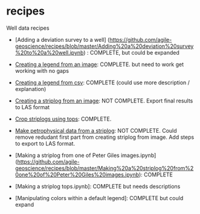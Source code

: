 # recipes
Well data recipes

- [Adding a deviation survey to a well] (https://github.com/agile-geoscience/recipes/blob/master/Adding%20a%20deviation%20survey%20to%20a%20well.ipynb) : COMPLETE, but could be expanded

- [Creating a legend from an image](https://github.com/agile-geoscience/recipes/blob/master/Creating%20a%20legend%20from%20an%20image.ipynb): COMPLETE. but need to work get working with no gaps

- [Creating a legend from csv](https://github.com/agile-geoscience/recipes/blob/master/Creating%20a%20legend%20from%20csv.ipynb): COMPLETE (could use more description / explanation)

- [Creating a striplog from an image](https://github.com/agile-geoscience/recipes/blob/master/Creating%20a%20striplog%20from%20an%20image.ipynb): NOT COMPLETE. Export final results to LAS format

- [Crop striplogs using tops](https://github.com/agile-geoscience/recipes/blob/master/Crop%20striplogs%20using%20tops.ipynb): COMPLETE.

- [Make petrophysical data from a striplog](https://github.com/agile-geoscience/recipes/blob/master/Make%20petrophysical%20logs%20from%20a%20striplog.ipynb): NOT COMPLETE. Could remove redudant first part from creating striplog from image. Add steps to export to LAS format.

- [Making a striplog from one of Peter Giles images.ipynb] (https://github.com/agile-geoscience/recipes/blob/master/Making%20a%20striplog%20from%20one%20of%20Peter%20Giles%20images.ipynb): COMPLETE

- [Making a striplog tops.ipynb]: COMPLETE but needs descriptions

- [Manipulating colors within a default legend]: COMPLETE but could expand

